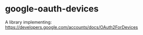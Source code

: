 google-oauth-devices
====================

A library implementing: https://developers.google.com/accounts/docs/OAuth2ForDevices